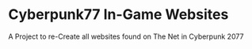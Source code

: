 # Cyberpunk77 In-Game Websites
A Project to re-Create all websites found on The Net in Cyberpunk 2077
